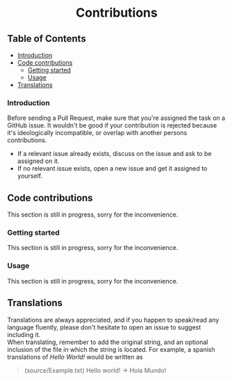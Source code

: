 
<h1 align="center">Contributions</h1> 

## Table of Contents

- [Introduction](#introduction)
- [Code contributions](#code-contributions)
	- [Getting started](#getting-started)
	- [Usage](#usage)
- [Translations](#translations)

### Introduction

Before sending a Pull Request, make sure that you're assigned the task on a GitHub issue. It wouldn't be good if your contribution is rejected because it's ideologically incompatible, or overlap with another persons contributions.

* If a relevant issue already exists, discuss on the issue and ask to be assigned on it.
* If no relevant issue exists, open a new issue and get it assigned to yourself.

## Code contributions

This section is still in progress, sorry for the inconvenience.<br />

### Getting started

This section is still in progress, sorry for the inconvenience.<br />

### Usage

This section is still in progress, sorry for the inconvenience.<br />

## Translations

Translations are always appreciated, and if you happen to speak/read any language fluently, please don't hesitate to open an issue to suggest including it.<br />
When translating, remember to add the original string, and an optional inclusion of the file in which the string is located. For example, a spanish translations of _Hello World!_ would be written as<br />
> (source/Example.txt) Hello world! -> Hola Mundo!
